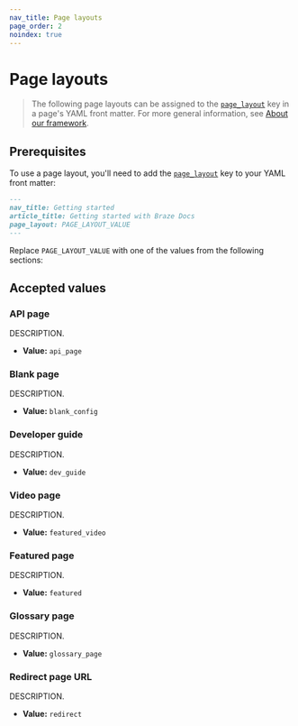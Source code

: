 ```yaml
---
nav_title: Page layouts 
page_order: 2
noindex: true
---
```


#  Page layouts

> The following page layouts can be assigned to the [`page_layout`]({{sitebase.url}}/docs/home/yaml_front_matter/metadata/#page-layout) key in a page's YAML front matter. For more general information, see [About our framework]({{sitebase.url}}/docs/home/about_our_framework/#layouts).

## Prerequisites

To use a page layout, you'll need to add the [`page_layout`]({{sitebase.url}}/docs/home/yaml_front_matter/metadata/#page-layout) key to your YAML front matter:

```markdown
---
nav_title: Getting started
article_title: Getting started with Braze Docs
page_layout: PAGE_LAYOUT_VALUE
---
```

Replace `PAGE_LAYOUT_VALUE` with one of the values from the following sections:

## Accepted values

### API page

DESCRIPTION.

- **Value:** `api_page`

### Blank page

DESCRIPTION.

- **Value:** `blank_config`

### Developer guide

DESCRIPTION.

- **Value:** `dev_guide`

### Video page

DESCRIPTION.

- **Value:** `featured_video`

### Featured page

DESCRIPTION.

- **Value:** `featured`

### Glossary page

DESCRIPTION.

- **Value:** `glossary_page`

### Redirect page URL

DESCRIPTION.

- **Value:** `redirect`
